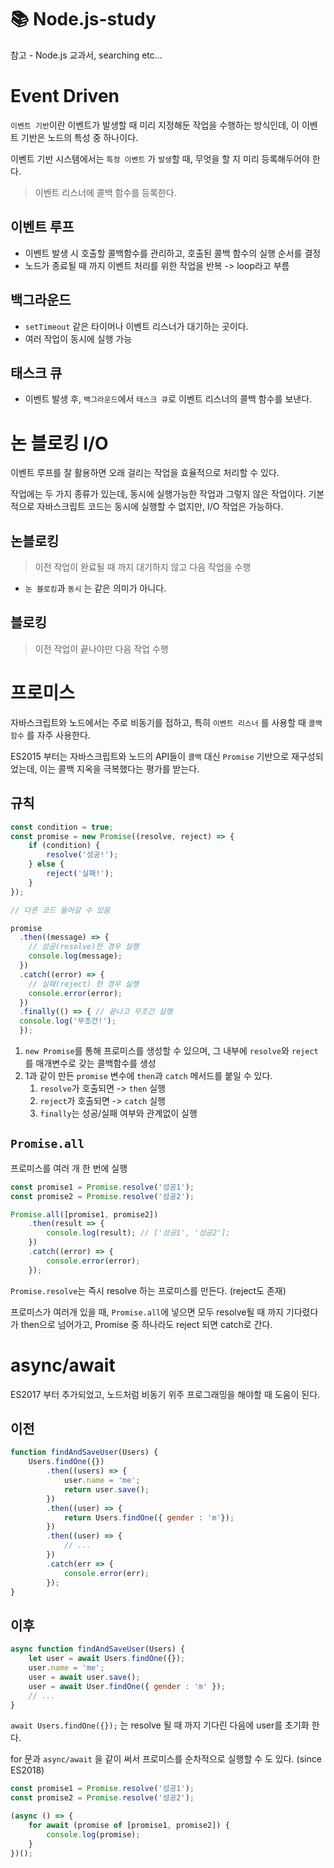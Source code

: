# 📚 Node.js-study
참고 - Node.js 교과서, searching etc...

# Event Driven 
`이벤트 기반`이란 이벤트가 발생할 때 미리 지정해둔 작업을 수행하는 방식인데, 이 이벤트 기반은 노드의 특성 중 하나이다.

이벤트 기반 시스템에서는 `특정 이벤트` 가 `발생`할 때, 무엇을 할 지 미리 등록해두어야 한다. 
> 이벤트 리스너에 콜백 함수를 등록한다.

## 이벤트 루프
- 이벤트 발생 시 호출할 콜백함수를 관리하고, 호출된 콜백 함수의 실행 순서를 결정
- 노드가 종료될 때 까지 이벤트 처리를 위한 작업을 반복 -> loop라고 부름

## 백그라운드
- `setTimeout` 같은 타이머나 이벤트 리스너가 대기하는 곳이다.
- 여러 작업이 동시에 실행 가능

## 태스크 큐
- 이벤트 발생 후, `백그라운드`에서 `태스크 큐`로 이벤트 리스너의 콜백 함수를 보낸다. 

# 논 블로킹 I/O 
이벤트 루프를 잘 활용하면 오래 걸리는 작업을 효율적으로 처리할 수 있다.

작업에는 두 가지 종류가 있는데, 동시에 실행가능한 작업과 그렇지 않은 작업이다.
기본적으로 자바스크립트 코드는 동시에 실행할 수 없지만, I/O 작업은 가능하다.

## 논블로킹
> 이전 작업이 완료될 때 까지 대기하지 않고 다음 작업을 수행
- `논 블로킹`과 `동시` 는 같은 의미가 아니다.
## 블로킹
> 이전 작업이 끝나야만 다음 작업 수행 

# 프로미스
자바스크립트와 노드에서는 주로 비동기를 접하고, 특히 `이벤트 리스너` 를 사용할 때 `콜백 함수` 를 자주 사용한다. 

ES2015 부터는 자바스크립트와 노드의 API들이 `콜백` 대신 `Promise` 기반으로 재구성되었는데, 이는 콜백 지옥을 극복했다는 평가를 받는다.

## 규칙
``` javascript
const condition = true;
const promise = new Promise((resolve, reject) => {
    if (condition) {
        resolve('성공!');
    } else {
        reject('실패!');
    }
});

// 다른 코드 들어갈 수 있음

promise
  .then((message) => {
    // 성공(resolve)한 경우 실행 
    console.log(message);
  })
  .catch((error) => {
    // 실패(reject) 한 경우 실행 
    console.error(error);
  })
  .finally(() => { // 끝나고 무조건 실행
  console.log('무조건!');
  });
```

1. `new Promise`를 통해 프로미스를 생성할 수 있으며, 그 내부에 `resolve`와 `reject`를 매개변수로 갖는 콜백함수를 생성
2. 1과 같이 만든 `promise` 변수에 `then`과 `catch` 메서드를 붙일 수 있다.
   1. `resolve`가 호출되면 -> `then` 실행
   2. `reject`가 호출되면 -> `catch` 실행
   3. `finally`는 성공/실패 여부와 관계없이 실행

## `Promise.all`
프로미스를 여러 개 한 번에 실행 
``` javascript
const promise1 = Promise.resolve('성공1');
const promise2 = Promise.resolve('성공2');

Promise.all([promise1, promise2])
    .then(result => {
        console.log(result); // ['성공1', '성공2'];
    })
    .catch((error) => {
        console.error(error);
    });
```

`Promise.resolve`는 즉시 resolve 하는 프로미스를 만든다. (reject도 존재) 

프로미스가 여러개 있을 때, `Promise.all`에 넣으면 모두 resolve될 때 까지 기다렸다가 then으로 넘어가고, Promise 중 하나라도 reject 되면 catch로 간다.

# async/await 
ES2017 부터 추가되었고, 노드처럼 비동기 위주 프로그래밍을 해야할 때 도움이 된다. 

## 이전
``` javascript
function findAndSaveUser(Users) {
    Users.findOne({})
        .then((users) => {
            user.name = 'me';
            return user.save();
        })
        .then((user) => {
            return Users.findOne({ gender : 'm'});
        })
        .then((user) => {
            // ... 
        })
        .catch(err => {
            console.error(err);
        });
}
``` 

## 이후 
``` javascript
async function findAndSaveUser(Users) {
    let user = await Users.findOne({});
    user.name = 'me';
    user = await user.save();
    user = await User.findOne({ gender : 'm' });
    // ... 
}
``` 
`await Users.findOne({});` 는 resolve 될 때 까지 기다린 다음에 user를 초기화 한다. 

for 문과 `async/await` 을 같이 써서 프로미스를 순차적으로 실행할 수 도 있다. (since ES2018)

``` javascript
const promise1 = Promise.resolve('성공1');
const promise2 = Promise.resolve('성공2');

(async () => {
    for await (promise of [promise1, promise2]) {
        console.log(promise);
    }
})();